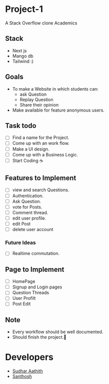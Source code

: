 # Project-1
A Stack Overflow clone Academics

## Stack
- Next js
- Mango db
- Tailwind :)

## Goals
- To make a Website in which students can:
  - ask Question
  - Replay Question
  - Share their opinion
- Make available for feature anonymous users.

## Task todo 
- [ ] Find a name for the Project.
- [ ] Come up with an work flow.
- [ ] Make a UI design.
- [ ] Come up with a Business Logic.
- [ ] Start Coding ☕

## Features to Implement
- [ ] view and search Questions.
- [ ] Authentication.
- [ ] Ask Question.
- [ ] vote for Posts.
- [ ] Comment thread.
- [ ] edit user profile.
- [ ] edit Post
- [ ] delete user account
      
### Future Ideas
- [ ] Realtime commutation.

## Page to Implement
- [ ] HomePage
- [ ] Signup and Login pages
- [ ] Question Threads
- [ ] User Profilt
- [ ] Post Edit

## Note
- Every workflow should be well documented.
- Should finish the project.🥲

# Developers 

- [Sudhar Aathith](https://github.com/sudharaathith/)
- [Santhosh](https://github.com/Santhoshnov)
